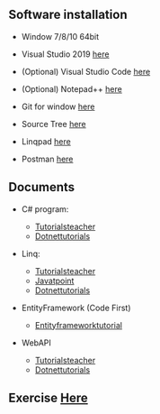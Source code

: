 ## Software installation

- Window 7/8/10 64bit

- Visual Studio 2019 [here](https://visualstudio.microsoft.com/)
- (Optional) Visual Studio Code [here](https://visualstudio.microsoft.com/)
- (Optional) Notepad++ [here](https://notepad-plus-plus.org/downloads/) 

- Git for window [here](https://git-scm.com/download/win)
- Source Tree [here](https://www.sourcetreeapp.com/) 

- Linqpad [here](https://www.linqpad.net/)

- Postman [here](https://www.getpostman.com/)


## Documents

- C# program:
    - [Tutorialsteacher](https://www.tutorialsteacher.com/csharp/csharp-tutorials) 
    - [Dotnettutorials](https://dotnettutorials.net/course/csharp-dot-net-tutorials/)

- Linq:

    - [Tutorialsteacher](https://www.tutorialsteacher.com/linq/linq-tutorials)
    - [Javatpoint](https://www.javatpoint.com/linq)
    - [Dotnettutorials](https://dotnettutorials.net/course/linq/)

- EntityFramework (Code First)
    - [Entityframeworktutorial](https://www.entityframeworktutorial.net/code-first/what-is-code-first.aspx)

- WebAPI
    - [Tutorialsteacher](https://www.tutorialsteacher.com/webapi/web-api-tutorials)
    - [Dotnettutorials](https://dotnettutorials.net/course/asp-net-web-api/)

## Exercise [Here](Exercises.md)
